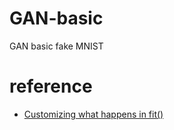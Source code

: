 # GAN-basic
GAN basic fake MNIST 

# reference

- [Customizing what happens in fit()](https://www.tensorflow.org/guide/keras/customizing_what_happens_in_fit)